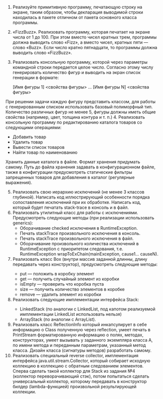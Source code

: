 1. Реализуйте примитивную программу, печатающую строку на экране, таким образом, чтобы декларация выводимой строки находилась в пакете отличном от пакета основного класса программы.
2. «FizzBuzz». Реализовать программу, которая печатает на экране числа от 1 до 100. При этом вместо чисел кратных трем, программы должна выводить слово «Fizz», а вместо чисел, кратных пяти — слово «Buzz». Если число кратно пятнадцати, то программы должна выводить слово «FizzBuzz».
3. Реализовать консольную программу, которой через параметры командной строки передается целое число. Согласно этому числу генерировать  количество фигур и выводить на экран список генерации в формате:


    [Имя фигуры 1]
    <свойства фигуры> 
    ...
    [Имя фигуры N]
    <свойства фигуры>

При решении задачи каждую фигуру представить классом, для работы с генерированным списком использовать базовый полиморфный тип. Количество различных фигур не менее 5, фигуры должны иметь общие свойства (например, цвет, толщина контура и т. п.)
4. Реализовать консольную программу по редактированию каталога товаров со следующими операциями:

   * Добавить товар
   * Удалить товар
   * Вывести список товаров
   * Найти товар по наименованию

Хранить данные каталога в файле. Формат хранения придумать самому. Путь до файла хранения задавать в конфигурационном файле, также в конфигурации предусмотреть статические фильтры запрещенных товаров для добавления в каталог (регулярные выражения).

5. Реализовать свою иерархию исключений (не менее 3 классов глубиной). Написать код иллюстрирующий особенности порядка сопоставления исключений при их обработке. Написать код, который будет печатать stack-trace в консоль и в файл.
6. Реализовать утилитный класс для работы с исключениями. Предусмотреть следующие методы (при реализации использовать generics): 
   * Оборачивание checked исключения в RuntimeException. 
   * Печать stackTrace произвольного исключения в консоль. 
   * Печать stackTrace произвольного исключения в файл. 
   * Оборачивание произвольного количества исключений в RuntimeException c приоритетом следования, т.е. RuntimeException wrapToExChain(mainException, cause1… causeN).
7. Реализовать класс Box<A> (внутри массив заданной длинны, длину передавать через конструктор), предусмотреть следующие методы: 
   * put — положить в коробку элемент 
   * get — получить случайный элемент из коробки 
   * isEmpty — проверить что коробка пуста 
   * size — получить количество элементов в коробке 
   * remove — удалить элемент из коробки
8. Реализовать следующие имплементации интерфейса Stack<E>: 
   * LinkedStack (по аналогии с LinkedList, под капотом реализуемой имплементации LinkedList использовать нельзя) 
   * ArrayStack (по аналогии с ArrayList).
9. Реализовать класс ReflectionInfo<A> который инкапсулирует в себе информацию о Class<A> полученную через reflection, умеет печать в PrintStream форматированную информацию о полях, методах, конструкторах, умеет вызывать у заданного экземпляра класса A, по имени метода и переданным параметрам, указанный метод класса. Дизайн класса (сигнатуры методов) разработать самому.
10.	Реализовать специальный reverse collector, имплементация интерфейса java.util.stream.Collector, который собирает исходную коллекцию в коллекцию с обратным следованием элементов. Сперва сделать такой коллектор для Stack<E> из задания №4 (коллектор переворачивающий стэк), потом попытаться сделать универсальный коллектор, которому передавать в конструктор билдер (lambda-функцией) произвольной результирующей коллекции.